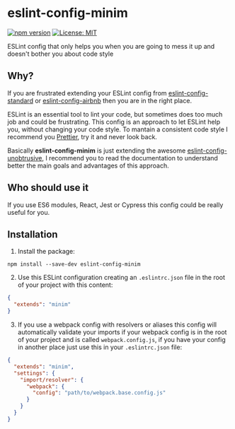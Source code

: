 # eslint-config-minim
[![npm version](https://img.shields.io/npm/v/eslint-config-minim.svg)](https://www.npmjs.com/package/eslint-config-minim)
[![License: MIT](https://img.shields.io/badge/License-MIT-green.svg)](https://opensource.org/licenses/MIT)

ESLint config that only helps you when you are going to mess it up and doesn't bother you about code style

## Why?
If you are frustrated extending your ESLint config from [eslint-config-standard](https://www.npmjs.com/package/eslint-config-standard) or [eslint-config-airbnb](https://www.npmjs.com/package/eslint-config-airbnb) then you are in the right place.

ESLint is an essential tool to lint your code, but sometimes does too much job and could be frustrating. This config is an approach to let ESLint help you, without changing your code style. To mantain a consistent code style I recommend you [Prettier](https://prettier.io/), try it and never look back.

Basically **eslint-config-minim** is just extending the awesome [eslint-config-unobtrusive](https://github.com/suchipi/eslint-config-unobtrusive), I recommend you to read the documentation to understand better the main goals and advantages of this approach.

## Who should use it
If you use ES6 modules, React, Jest or Cypress this config could be really useful for you.

## Installation
1. Install the package:
```shell
npm install --save-dev eslint-config-minim
```

2. Use this ESLint configuration creating an `.eslintrc.json` file in the root of your project with this content:
```json
{
  "extends": "minim"
}
```

3. If you use a webpack config with resolvers or aliases this config will automatically validate your imports if your webpack config is in the root of your project and is called `webpack.config.js`, if you have your config in another place just use this in your `.eslintrc.json` file:
```json
{
  "extends": "minim",
  "settings": {
    "import/resolver": {
      "webpack": {
        "config": "path/to/webpack.base.config.js"
      }
    }
  }
}
```
